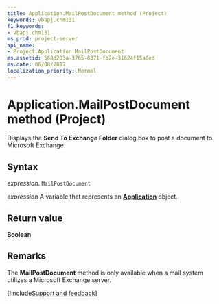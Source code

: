 ```yaml
---
title: Application.MailPostDocument method (Project)
keywords: vbapj.chm131
f1_keywords:
- vbapj.chm131
ms.prod: project-server
api_name:
- Project.Application.MailPostDocument
ms.assetid: 568d283a-3765-6371-fb2e-31624f15a0ed
ms.date: 06/08/2017
localization_priority: Normal
---
```



# Application.MailPostDocument method (Project)

Displays the  **Send To Exchange Folder** dialog box to post a document to Microsoft Exchange.


## Syntax

_expression_. `MailPostDocument`

_expression_ A variable that represents an **[Application](Project.Application.md)** object.


## Return value

 **Boolean**


## Remarks

The  **MailPostDocument** method is only available when a mail system utilizes a Microsoft Exchange server.

[!include[Support and feedback](~/includes/feedback-boilerplate.md)]